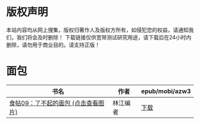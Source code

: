 # 版权声明

本站内容均从网上搜集，版权归著作人及版权方所有，如侵犯您的权益，请通知我们，我们将会及时删除！ 下载链接仅供宽带测试研究用途，请下载后在24小时内删除，请勿用于商业目的。请支持正版！

# 面包

| 书名 | 作者 | epub/mobi/azw3 |
| --- | --- | --- |
| [食帖09：了不起的面包 (点击查看图片)](https://www.dushupai.com/attachment/2024/06/07/c483fbb5d4e586d2.jpg) | 林江编者 | [下载](https://url89.ctfile.com/f/31084289-1357042822-a3f181?p=8866) |
